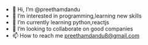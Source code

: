 - 👋 Hi, I’m @preethamdandu
- 👀 I’m interested in programming,learning new skills
- 🌱 I’m currently learning python,reactjs
- 💞️ I’m looking to collaborate on good companies
- 📫 How to reach me preethamdandu8@gmail.com

<!---
preethamdandu/preethamdandu is a ✨ special ✨ repository because its `README.md` (this file) appears on your GitHub profile.
You can click the Preview link to take a look at your changes.
--->

